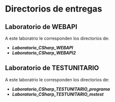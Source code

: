 # Directorios de entregas

## Laboratorio de WEBAPI

A este laboratrio le corresponden los directorios de:

- ***Laboratorio_CSharp_WEBAPI***
- ***Laboratorio_CSharp_WEBAPI2***

## Laboratorio de TESTUNITARIO

A este laboratrio le corresponden los directorios de:

- ***Laboratorio_CSharp_TESTUNITARIO_programa***
- ***Laboratorio_CSharp_TESTUNITARIO_mstest***
